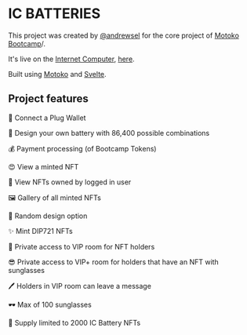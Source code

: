 # IC BATTERIES

This project was created by [@andrewsel](https://twitter.com/andrewsel) for the core project of [Motoko Bootcamp](https://www.dfinitycommunity.com/motoko-bootcamp)/.

It's live on the [Internet Computer](https://dfinity.org/), [here](https://wo25k-iqaaa-aaaan-qacda-cai.raw.ic0.app/).

Built using [Motoko](https://smartcontracts.org/docs/language-guide/motoko.html) and [Svelte](https://svelte.dev/).

## Project features

🔌 Connect a Plug Wallet

🎨 Design your own battery with 86,400 possible combinations

💰 Payment processing (of Bootcamp Tokens)

😍 View a minted NFT

👀 View NFTs owned by logged in user

🖼️ Gallery of all minted NFTs

🔀 Random design option

✨ Mint DIP721 NFTs

🔋 Private access to VIP room for NFT holders

😎 Private access to VIP+ room for holders that have an NFT with sunglasses

🖊️ Holders in VIP room can leave a message

🕶️ Max of 100 sunglasses

🥳 Supply limited to 2000 IC Battery NFTs
